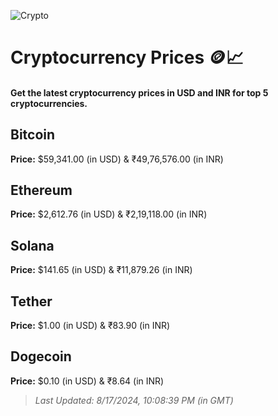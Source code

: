 
![Crypto](https://www.techguide.com.au/wp-content/uploads/2020/11/crypto3.jpeg)

# Cryptocurrency Prices 🪙📈

#### Get the latest cryptocurrency prices in USD and INR for top 5 cryptocurrencies.

## Bitcoin

**Price:** $59,341.00 (in USD) & ₹49,76,576.00 (in INR)

## Ethereum

**Price:** $2,612.76 (in USD) & ₹2,19,118.00 (in INR)

## Solana

**Price:** $141.65 (in USD) & ₹11,879.26 (in INR)

## Tether

**Price:** $1.00 (in USD) & ₹83.90 (in INR)

## Dogecoin

**Price:** $0.10 (in USD) & ₹8.64 (in INR)

> _Last Updated: 8/17/2024, 10:08:39 PM (in GMT)_
